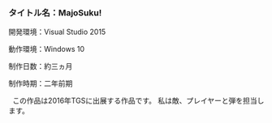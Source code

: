 ### タイトル名：MajoSuku!
開発環境：Visual Studio 2015  

動作環境：Windows 10  

制作日数：約三ヵ月  

制作時期：二年前期 

    この作品は2016年TGSに出展する作品です。
    私は敵、プレイヤーと弾を担当します。
